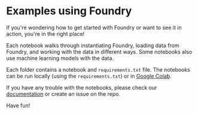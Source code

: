 # Examples using Foundry
If you're wondering how to get started with Foundry or want to see it in action, you're in the right place!

Each notebook walks through instantiating Foundry, loading data from Foundry, and working with the data in different ways. Some notebooks also use machine learning models with the data. 

Each folder contains a notebook and `requirements.txt` file. The notebooks can be run locally (using the `requirements.txt`) or in [Google Colab](https://colab.research.google.com/).

If you have any trouble with the notebooks, please check our [documentation](https://ai-materials-and-chemistry.gitbook.io/foundry/v/docs/) or create an issue on the repo.

Have fun!
